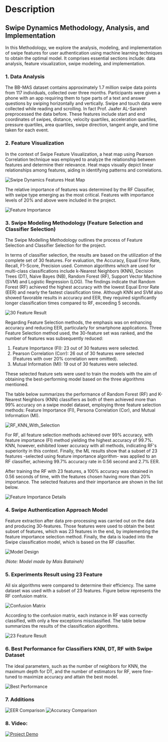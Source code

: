 # Description

## Swipe Dynamics Methodology, Analysis, and Implementation 

In this Methodology, we explore the analysis, modeling, and implementation of swipe features for user authentication using machine learning techniques to obtain the optimal model. It comprises essential sections include: data analysis, feature visualization, swipe modeling, and implementation.

### 1. Data Analysis

The BB-MAS dataset contains approximately 1.7 million swipe data points from 117 individuals, collected over three months. Participants were given a phone with an app requiring them to type parts of a text and answer questions by swiping horizontally and vertically. Swipe and touch data were collected while reading and scrolling. In fact Prof. Jaafer AL-Saraireh preprocessed the data before. These features include start and end coordinates of swipes, distance, velocity quartiles, acceleration quartiles, pressure quartiles, area quartiles, swipe direction, tangent angle, and time taken for each event.

### 2. Feature Visualization

In the context of Swipe Feature Visualization, a heat map using Pearson Correlation technique was employed to analyze the relationship between features and determine their relevance. Heat maps visually depict linear relationships among features, aiding in identifying patterns and correlations. 

![Swipe Dynamics Features Heat Map](https://github.com/BeOrNot44/Continuous-Touch-Screen-Authentication-Model-Based-on-Swipe-Dynamics/blob/main/Images/Heat_Map.png?raw=true)

The relative importance of features was determined by the RF Classifier, with swipe type emerging as the most critical. Features with importance levels of 20% and above were included in the project.

![Feature Importance](https://github.com/BeOrNot44/Continuous-Touch-Screen-Authentication-Model-Based-on-Swipe-Dynamics/blob/main/Images/Feature_Importance.png?raw=true)

### 3. Swipe Modeling Methodology (Feature Selection and Classifier Selection)

The Swipe Modelling Methodology outlines the process of Feature Selection and Classifier Selection for the project. 

In terms of classifier selection, the results are based on the utilization of the complete set of 30 features. For evaluation, the Accuracy, Equal Error Rate, Recall, F1-Score, Precision used. Common algorithms which are used for multi-class classifications include k-Nearest Neighbors (KNN), Decision Trees (DT), Naive Bayes (NB), Random Forest (RF), Support Vector Machine (SVM) and Logistic Regression (LOG). The findings indicate that Random Forest (RF) achieved the highest accuracy with the lowest Equal Error Rate (EER) and nearly the fastest classification time. Although KNN and SVM also showed favorable results in accuracy and EER, they required significantly longer classification times compared to RF, exceeding 5 seconds.

![30 Feature Result](https://github.com/BeOrNot44/Continuous-Touch-Screen-Authentication-Model-Based-on-Swipe-Dynamics/blob/main/Images/30Feature_Result.png?raw=true)

Regarding Feature Selection methods, the emphasis was on enhancing accuracy and reducing EER, particularly for smartphone applications. Three Feature Selection method used, the 30-feature set was ranked, and the number of features was subsequently reduced:

1. Feature Importance (FI): 23 out of 30 features were selected.
2. Pearson Correlation (Corr): 26 out of 30 features were selected (Features with over 20% correlation were omitted).
3. Mutual Information (MI): 19 out of 30 features were selected.

These selected feature sets were used to train the models with the aim of obtaining the best-performing model based on the three algorithms mentioned.

The table below summarizes the performance of Random Forest (RF) and K-Nearest Neighbors (KNN) classifiers as both of them achieved more than 99% accuracy on a swipe model dataset, employing three feature selection methods: Feature Importance (FI), Persona Correlation (Cor), and Mutual Information (MI).

![RF_KNN_With_Selection](https://github.com/BeOrNot44/Continuous-Touch-Screen-Authentication-Model-Based-on-Swipe-Dynamics/blob/main/Images/RF_KNN_WithSelection.png?raw=true)

For RF, all feature selection methods achieved over 99% accuracy, with feature importance (FI) method yielding the highest accuracy of 99.7%. KNN, however, exhibited lower accuracy with all methods, indicating RF's superiority in this context. Finally, the ML results show that a subset of 23 features -selected using feature importance algorithm- was applied to an RF
classifier, achieving 99.7% accuracy rate in 0.56 second and 2.7% EER.

After training the RF with 23 features, a 100% accuracy was obtained in 0.56 seconds of time, with the features chosen having more than 20% importance. The selected features and their importance are shown in the list below.

![Feature Importance Details](https://github.com/BeOrNot44/Continuous-Touch-Screen-Authentication-Model-Based-on-Swipe-Dynamics/blob/main/Images/Feature_Importance_Details.png?raw=true)

### 4. Swipe Authentication Approach Model

Feature extraction after data pre-processing was carried out on the data and producing 30-features. Those features were used to obtain the best subset of features, which was 23 features in the end, by implementing the feature importance selection method. Finally, the data is loaded into the Swipe classification model, which is based on the RF classifier.

![Model Design](https://github.com/BeOrNot44/Continuous-Touch-Screen-Authentication-Model-Based-on-Swipe-Dynamics/blob/main/Images/Model_Design.png?raw=true)

*(Note: Model made by Mais Bataineh)*

### 5. Experiments Result using 23 Feature

All six algorithms were compared to determine their efficiency. The same dataset was used with a subset of 23 features. Figure below represents the RF confusion matrix.

![Confusion Matrix](https://github.com/BeOrNot44/Continuous-Touch-Screen-Authentication-Model-Based-on-Swipe-Dynamics/blob/main/Images/Confusion_Matrix.png?raw=true)

According to the confusion matrix, each instance in RF was correctly classified, with only a few exceptions misclassified. The table below summarizes the results of the classification algorithms.

![23 Feature Result](https://github.com/BeOrNot44/Continuous-Touch-Screen-Authentication-Model-Based-on-Swipe-Dynamics/blob/main/Images/23Feature_Result.png?raw=true)

### 6. Best Performance for Classifiers KNN, DT, RF with Swipe Dataset

The ideal parameters, such as the number of neighbors for KNN, the maximum depth for DT, and the number of estimators for RF, were fine-tuned to maximize accuracy and attain the best model.

![Best Performance](https://github.com/BeOrNot44/Continuous-Touch-Screen-Authentication-Model-Based-on-Swipe-Dynamics/blob/main/Images/BestPerformance.jpeg?raw=true)

### 7. Additions

![EER Comparison](https://github.com/BeOrNot44/Continuous-Touch-Screen-Authentication-Model-Based-on-Swipe-Dynamics/blob/main/Images/EER_compartion.png?raw=true)
![Accuracy Comparison](https://github.com/BeOrNot44/Continuous-Touch-Screen-Authentication-Model-Based-on-Swipe-Dynamics/blob/main/Images/Accu_Compartion.png?raw=true)

### 8. Video:

[![Project Demo](https://img.youtube.com/vi/bUh61Y1yY-w/0.jpg)](https://www.youtube.com/watch?v=bUh61Y1yY-w)
